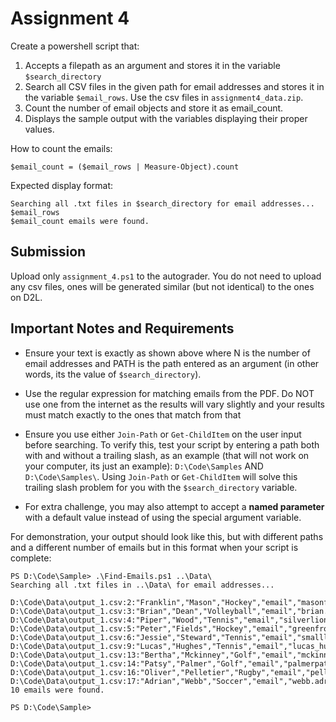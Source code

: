 # Assignment 4 

Create a powershell script that: 

1. Accepts a filepath as an argument and stores it in the variable `$search_directory`
1. Search all CSV files in the given path for email addresses and stores it in the variable `$email_rows`.  Use the csv files in `assignment4_data.zip`.
1. Count the number of email objects and store it as email_count.  
1. Displays the sample output with the variables displaying their proper values.

How to count the emails:
```
$email_count = ($email_rows | Measure-Object).count
```

Expected display format:
```
Searching all .txt files in $search_directory for email addresses...
$email_rows
$email_count emails were found.
```

## Submission

Upload only `assignment_4.ps1` to the autograder. 
You do not need to upload any csv files, ones will be generated similar (but not identical) to the ones on D2L.

## Important Notes and Requirements

* Ensure your text is exactly as shown above where N is the number of email addresses and PATH is the path entered as an argument (in other words, its the value of `$search_directory`). 

* Use the regular expression for matching emails from the PDF.  Do NOT use one from the internet as the results will vary slightly and your results must match exactly to the ones that match from that 

* Ensure you use either `Join-Path` or `Get-ChildItem` on the user input before searching.  To verify this, test your script by entering a path both with and without a trailing slash, as an example (that will not work on your computer, its just an example): `D:\Code\Samples` AND `D:\Code\Samples\`.  Using `Join-Path` or `Get-ChildItem` will solve this trailing slash problem for you with the `$search_directory` variable.

* For extra challenge, you may also attempt to accept a **named parameter** with a default value instead of using the special argument variable.

For demonstration, your output should look like this, but with different paths and a different number of emails but in this format when your script is complete:
```
PS D:\Code\Sample> .\Find-Emails.ps1 ..\Data\
Searching all .txt files in ..\Data\ for email addresses...

D:\Code\Data\output_1.csv:2:"Franklin","Mason","Hockey","email","masonfranklin@hotmail.com"
D:\Code\Data\output_1.csv:3:"Brian","Dean","Volleyball","email","brian.dean@netnavigators.org"
D:\Code\Data\output_1.csv:4:"Piper","Wood","Tennis","email","silverlion365@hotmail.com"
D:\Code\Data\output_1.csv:5:"Peter","Fields","Hockey","email","greenfrog642@webwarden.org"
D:\Code\Data\output_1.csv:6:"Jessie","Steward","Tennis","email","smallladybug723@netcrafters.org"
D:\Code\Data\output_1.csv:9:"Lucas","Hughes","Tennis","email","lucas_hughes@globalgrid.biz"
D:\Code\Data\output_1.csv:13:"Bertha","Mckinney","Golf","email","mckinney.bertha@business.net"
D:\Code\Data\output_1.csv:14:"Patsy","Palmer","Golf","email","palmerpatsy@globaldataflow.net"
D:\Code\Data\output_1.csv:16:"Oliver","Pelletier","Rugby","email","pelletier.oliver@quantumcode.net"
D:\Code\Data\output_1.csv:17:"Adrian","Webb","Soccer","email","webb.adrian@netnavigator.com"
10 emails were found.

PS D:\Code\Sample>
```

